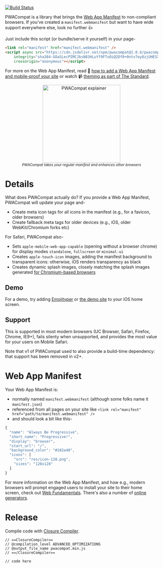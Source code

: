 [![Build Status](https://travis-ci.org/GoogleChromeLabs/pwacompat.svg?branch=master)](https://travis-ci.org/GoogleChromeLabs/pwacompat)

PWACompat is a library that brings the [Web App Manifest](https://developers.google.com/web/fundamentals/web-app-manifest/) to non-compliant browsers.
If you've created a `manifest.webmanifest` but want to have wide support everywhere else, look no further 👍

Just include this script (or bundle/serve it yourself) in your page-

```html
<link rel="manifest" href="manifest.webmanifest" />
<script async src="https://cdn.jsdelivr.net/npm/pwacompat@2.0.6/pwacompat.min.js"
    integrity="sha384-GOaSLecPIMCJksN83HLuYf9FToOiQ2Df0+0ntv7ey8zjUHESXhthwvq9hXAZTifA"
    crossorigin="anonymous"></script>
```

For more on the Web App Manifest, read 📖 [how to add a Web App Manifest and mobile-proof your site](https://medium.com/dev-channel/how-to-add-a-web-app-manifest-and-mobile-proof-your-site-450e6e485638) or watch 📹 [theming as part of The Standard](https://www.youtube.com/watch?v=5fEMTxpA6BA).

<p align="center">
  <img src="https://storage.googleapis.com/hwhistlr.appspot.com/pwacompat-explainer.png" height="256" alt="PWACompat explainer" /><br />
  <small><em>PWACompat takes your regular manifest and enhances other browsers</em></small>
</p>

# Details

What does PWACompat actually do?
If you provide a Web App Manifest, PWACompat will update your page and-

* Create meta icon tags for all icons in the manifest (e.g., for a favicon, older browsers)
* Create fallback meta tags for older devices (e.g., iOS, older WebKit/Chromium forks etc)

For Safari, PWACompat also-

* Sets `apple-mobile-web-app-capable` (opening without a browser chrome) for display modes `standalone`, `fullscreen` or `minimal-ui`
* Creates `apple-touch-icon` images, adding the manifest background to transparent icons: otherwise, iOS renders transparency as black
* Creates dynamic splash images, closely matching the splash images generated [for Chromium-based browsers](https://cs.chromium.org/chromium/src/chrome/android/java/src/org/chromium/chrome/browser/webapps/WebappSplashScreenController.java?type=cs&q=webappsplash&sq=package:chromium&g=0&l=70)

## Demo

For a demo, try adding [Emojityper](https://emojityper.app/) or [the demo site](https://googlechromelabs.github.io/pwacompat/test/) to your iOS home screen.

## Support

This is supported in most modern browsers (UC Browser, Safari, Firefox, Chrome, IE9+), fails silenty when unsupported, and provides the most value for your users on Mobile Safari.

Note that v1 of PWACompat used to also provide a build-time dependency: that support has been removed in v2+.

# Web App Manifest

Your Web App Manifest is:

* normally named `manifest.webmanifest` (although some folks name it `manifest.json`)
* referenced from all pages on your site like `<link rel="manifest" href="path/to/manifest.webmanifest" />`
* and should look a bit like this-

```js
{
  "name": "Always Be Progressive",
  "short_name": "Progressive!",
  "display": "browser",
  "start_url": "/",
  "background_color": "#102a48",
  "icons": [
    "src": "res/icon-128.png",
    "sizes": "128x128"
  ]
}
```

For more information on the Web App Manifest, and how e.g., modern browsers will prompt engaged users to install your site to their home screen, check out [Web Fundamentals](https://developers.google.com/web/fundamentals/web-app-manifest/).
There's also a number of [online generators](https://www.google.com/search?q=web+app+manifest+generator).

# Release

Compile code with [Closure Compiler](https://closure-compiler.appspot.com/home).

```
// ==ClosureCompiler==
// @compilation_level ADVANCED_OPTIMIZATIONS
// @output_file_name pwacompat.min.js
// ==/ClosureCompiler==

// code here
```
